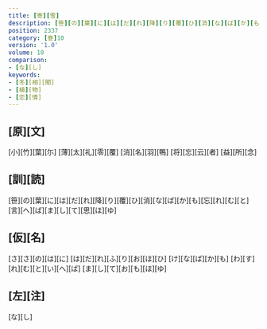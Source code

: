 ```yaml
---
title: [寄][雪]
description: [笹][の][葉][に][は][だ][れ][降][り][覆][ひ][消][な][ば][か][も][忘][れ][む][と][言][へ][ば][ま][し][て][思][ほ][ゆ]
position: 2337
category: [巻]10
version: '1.0'
volume: 10
comparison:
- [な][し]
keywords:
- [冬][相][聞]
- [植][物]
- [恋][情]
---
```


## [原][文]

[小][竹][葉][尓] [薄][太][礼][零][覆] [消][名][羽][鴨] [将][忘][云][者] [益][所][念]

## [訓][読]

[笹][の][葉][に][は][だ][れ][降][り][覆][ひ][消][な][ば][か][も][忘][れ][む][と][言][へ][ば][ま][し][て][思][ほ][ゆ]

## [仮][名]

[さ][さ][の][は][に] [は][だ][れ][ふ][り][お][ほ][ひ] [け][な][ば][か][も] [わ][す][れ][む][と][い][へ][ば] [ま][し][て][お][も][ほ][ゆ]

## [左][注]

[な][し]
